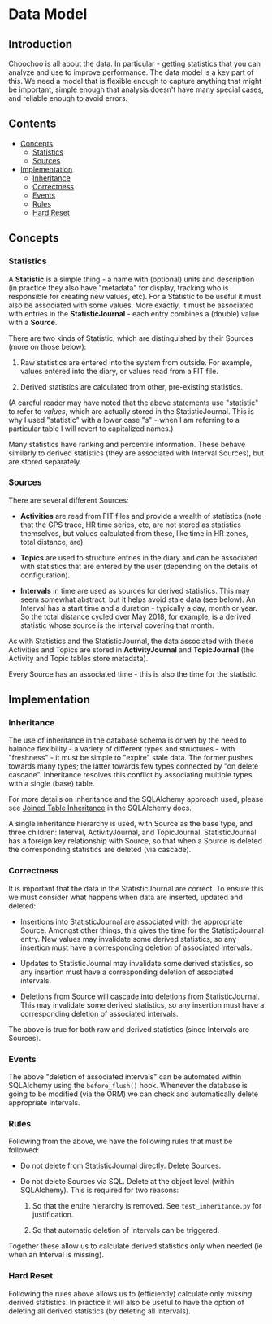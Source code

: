 
# Data Model

## Introduction

Choochoo is all about the data.  In particular - getting statistics that you
can analyze and use to improve performance.  The data model is a key part of
this.  We need a model that is flexible enough to capture anything that might
be important, simple enough that analysis doesn't have many special cases, and
reliable enough to avoid errors.

## Contents

* [Concepts](#concepts)
  * [Statistics](#statistics)
  * [Sources](#sources)
* [Implementation](#implementation)
  * [Inheritance](#inheritance)
  * [Correctness](#correctness)
  * [Events](#events)
  * [Rules](#rules)
  * [Hard Reset](#hard-reset)

## Concepts

### Statistics

A **Statistic** is a simple thing - a name with (optional) units and
description (in practice they also have "metadata" for display, tracking who
is responsible for creating new values, etc).  For a Statistic to be useful it
must also be associated with some values.  More exactly, it must be associated
with entries in the **StatisticJournal** - each entry combines a (double)
value with a **Source**.

There are two kinds of Statistic, which are distinguished by their Sources
(more on those below):

1. Raw statistics are entered into the system from outside.  For example,
   values entered into the diary, or values read from a FIT file.

2. Derived statistics are calculated from other, pre-existing statistics.

(A careful reader may have noted that the above statements use "statistic" to
refer to *values*, which are actually stored in the StatisticJournal.  This is
why I used "statistic" with a lower case "s" - when I am referring to a
particular table I will revert to capitalized names.)

Many statistics have ranking and percentile information.  These behave
similarly to derived statistics (they are associated with Interval Sources),
but are stored separately.

### Sources

There are several different Sources:

* **Activities** are read from FIT files and provide a wealth of statistics
  (note that the GPS trace, HR time series, etc, are not stored as statistics
  themselves, but values calculated from these, like time in HR zones, total
  distance, are).

* **Topics** are used to structure entries in the diary and can be associated
  with statistics that are entered by the user (depending on the details of
  configuration).

* **Intervals** in time are used as sources for derived statistics.  This may
  seem somewhat abstract, but it helps avoid stale data (see below).  An
  Interval has a start time and a duration - typically a day, month or year.
  So the total distance cycled over May 2018, for example, is a derived
  statistic whose source is the interval covering that month.

As with Statistics and the StatisticJournal, the data associated with these
Activities and Topics are stored in **ActivityJournal** and **TopicJournal**
(the Activity and Topic tables store metadata).

Every Source has an associated time - this is also the time for the statistic.

## Implementation

### Inheritance

The use of inheritance in the database schema is driven by the need to balance
flexibility - a variety of different types and structures - with "freshness" -
it must be simple to "expire" stale data.  The former pushes towards many
types; the latter towards few types connected by "on delete cascade".
Inheritance resolves this conflict by associating multiple types with a single
(base) table.

For more details on inheritance and the SQLAlchemy approach used, please see
[Joined Table
Inheritance](https://docs.sqlalchemy.org/en/latest/orm/inheritance.html#joined-table-inheritance)
in the SQLAlchemy docs.

A single inheritance hierarchy is used, with Source as the base type, and
three children: Interval, ActivityJournal, and TopicJournal.  StatisticJournal
has a foreign key relationship with Source, so that when a Source is deleted
the corresponding statistics are deleted (via cascade).

### Correctness

It is important that the data in the StatisticJournal are correct.  To ensure
this we must consider what happens when data are inserted, updated and
deleted:

* Insertions into StatisticJournal are associated with the appropriate Source.
  Amongst other things, this gives the time for the StatisticJournal entry.
  New values may invalidate some derived statistics, so any insertion must
  have a corresponding deletion of associated Intervals.

* Updates to StatisticJournal may invalidate some derived statistics, so any
  insertion must have a corresponding deletion of associated intervals.

* Deletions from Source will cascade into deletions from StatisticJournal.
  This may invalidate some derived statistics, so any insertion must have a
  corresponding deletion of associated intervals.

The above is true for both raw and derived statistics (since Intervals are
Sources).

### Events

The above "deletion of associated intervals" can be automated within
SQLAlchemy using the `before_flush()` hook.  Whenever the database is going to
be modified (via the ORM) we can check and automatically delete appropriate
Intervals.

### Rules

Following from the above, we have the following rules that must be followed:

* Do not delete from StatisticJournal directly.  Delete Sources.

* Do not delete Sources via SQL.  Delete at the object level (within
  SQLAlchemy).  This is required for two reasons:

  1. So that the entire hierarchy is removed.  See `test_inheritance.py` for
     justification.

  2. So that automatic deletion of Intervals can be triggered.

Together these allow us to calculate derived statistics only when needed (ie
when an Interval is missing).

### Hard Reset

Following the rules above allows us to (efficiently) calculate only *missing*
derived statistics.  In practice it will also be useful to have the option of
deleting all derived statistics (by deleting all Intervals).

